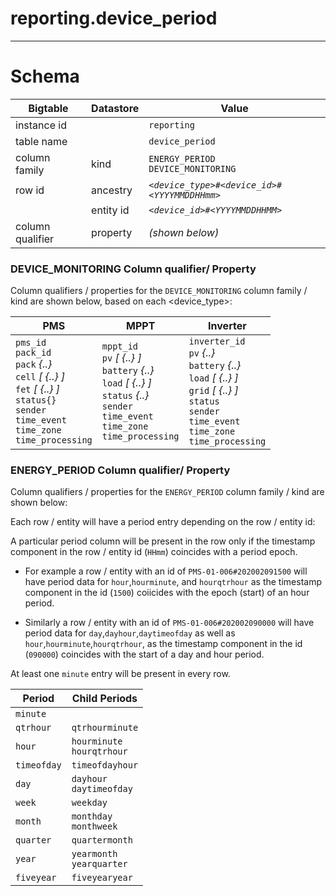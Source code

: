 # reporting.device_period

---

# Schema

Bigtable            | Datastore         | Value     
---                 | ---               | ---
instance id         |                   | `reporting`
table name          |                   | `device_period`
column family       | kind              | `ENERGY_PERIOD`<br>`DEVICE_MONITORING`
row id              | ancestry          | _`<device_type>#<device_id>#<YYYYMMDDHHmm>`_
<i></i>             | entity id         | _`<device_id>#<YYYYMMDDHHMM>`_
column qualifier    | property          | _(shown below)_


### DEVICE_MONITORING Column qualifier/ Property

Column qualifiers / properties for the `DEVICE_MONITORING` column family / kind are shown below, based on each <device_type>: 

PMS             | MPPT              | Inverter       
---             | ---               | ---   
`pms_id`<br>`pack_id`<br>`pack`  _{..}_<br>`cell`  _[ {..} ]_<br>`fet`  _[ {..} ]_<br>`status{}`<br>`sender`<br> `time_event`<br>`time_zone`<br>`time_processing` | `mppt_id`<br>`pv`  _[ {..} ]_<br>`battery`    _{..}_<br>`load`  _[ {..} ]_<br>`status`    _{..}_<br>`sender`<br> `time_event`<br>`time_zone`<br>`time_processing`<br> | `inverter_id`<br>`pv`    _{..}_<br>`battery`    _{..}_<br>`load`  _[ {..} ]_<br>`grid`  _[ {..} ]_<br>`status`<br>`sender`<br>`time_event`<br>`time_zone`<br>`time_processing`
 
### ENERGY_PERIOD Column qualifier/ Property 

Column qualifiers / properties for the `ENERGY_PERIOD` column family / kind are shown below: 

Each row / entity will have a period entry depending on the row / entity id: 

A particular period column will be present in the row only if the timestamp component in the row / entity id (`HHmm`) coincides with a period epoch.

- For example a row / entity with an id of `PMS-01-006#202002091500` will have period data for `hour`,`hourminute`, and `hourqtrhour` as the timestamp component in the id (`1500`) coiicides with the epoch (start) of an hour period.

- Similarly a row / entity with an id of `PMS-01-006#202002090000` will have period data for `day`,`dayhour`,`daytimeofday` as well as `hour`,`hourminute`,`hourqtrhour`, as the timestamp component in the id (`090000`) coincides with the start of a day and hour period.

At least one `minute` entry will be present in every row.

Period              | Child Periods
---                 | ---            
`minute`            | 
`qtrhour`           | `qtrhourminute`
`hour`              | `hourminute`<br>`hourqtrhour`
`timeofday`         | `timeofdayhour`
`day`               | `dayhour`<br>`daytimeofday`
`week`              | `weekday`
`month`             | `monthday`<br>`monthweek`
`quarter`           | `quartermonth`
`year`              | `yearmonth`<br>`yearquarter`
`fiveyear`          | `fiveyearyear`
